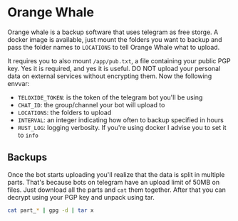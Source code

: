 # Orange Whale
Orange whale is a backup software that uses telegram as free storge. A docker image is available, just mount
the folders you want to backup and pass the folder names to `LOCATIONS` to tell Orange Whale what to upload.

It requires you to also mount `/app/pub.txt`, a file containing your public PGP key. Yes it is required, and yes
it is useful. DO NOT upload your personal data on external services without encrypting them.
Now the following envvar:
- `TELOXIDE_TOKEN`: is the token of the telegram bot you'll be using
- `CHAT_ID`: the group/channel your bot will upload to
- `LOCATIONS`: the folders to upload
- `INTERVAL`: an integer indicating how often to backup specified in hours
- `RUST_LOG`: logging verbosity. If you're using docker I advise you to set it to `info`

## Backups
Once the bot starts uploading you'll realize that the data is split in multiple parts. That's because bots on
telegram have an upload limit of 50MB on files. Just download all the parts and `cat` them together. After that
you can decrypt using your PGP key and unpack using tar.
```sh
cat part_* | gpg -d | tar x
```
